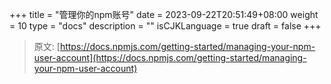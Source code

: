 +++
title = "管理你的npm账号"
date = 2023-09-22T20:51:49+08:00
weight = 10
type = "docs"
description = ""
isCJKLanguage = true
draft = false
+++

> 原文: [https://docs.npmjs.com/getting-started/managing-your-npm-user-account](https://docs.npmjs.com/getting-started/managing-your-npm-user-account)
